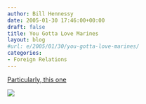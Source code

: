 ```yaml
---
author: Bill Hennessy
date: 2005-01-30 17:46:00+00:00
draft: false
title: You Gotta Love Marines
layout: blog
#url: e/2005/01/30/you-gotta-love-marines/
categories:
- Foreign Relations
---
```


[Particularly, this one](https://www.cnn.com/2005/US/01/29/iraq.bombing.cpl.sevens.ap/index.html)

![](https://blog.billhennessy.com/aggbug.aspx?PostID=967)

